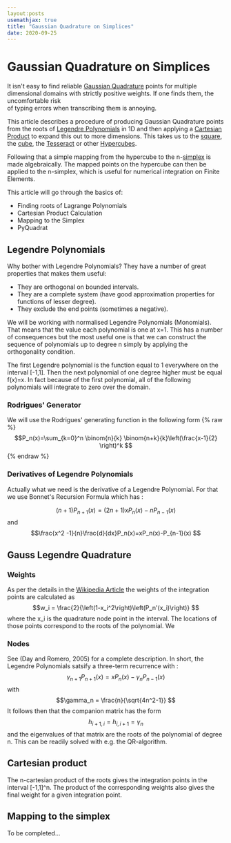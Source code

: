 ```yaml
---
layout:posts
usemathjax: true
title: "Gaussian Quadrature on Simplices"
date: 2020-09-25
---
```


# Gaussian Quadrature on Simplices 

It isn't easy to find reliable [Gaussian Quadrature](https://en.wikipedia.org/wiki/Gaussian_quadrature) points 
for multiple dimensional domains with strictly positive weights.  If one finds them, the uncomfortable risk  
of typing errors when transcribing them is annoying. 

This article describes a procedure of producing Gaussian Quadrature points from the roots of 
[Legendre Polynomials](https://en.wikipedia.org/wiki/Legendre_polynomials) in 1D and then applying a 
[Cartesian Product](https://en.wikipedia.org/wiki/Cartesian_product) to expand this out to more dimensions. This
takes us to the [square](https://en.wikipedia.org/wiki/Square), the [cube](https://en.wikipedia.org/wiki/Cube),
the [Tesseract](https://en.wikipedia.org/wiki/Tesseract) or other [Hypercubes](https://en.wikipedia.org/wiki/Hypercube).

Following that a simple mapping from the hypercube to the n-[simplex](https://en.wikipedia.org/wiki/Simplex) is made 
algebraically.  The mapped points on the hypercube can then be applied to the n-simplex, which is useful for numerical
integration on Finite Elements.

This article will go through the basics of:
 - Finding roots of Lagrange Polynomials
 - Cartesian Product Calculation
 - Mapping to the Simplex
 - PyQuadrat
 
## Legendre Polynomials
Why bother with Legendre Polynomials? They have a number of great properties that makes them useful:
  * They are orthogonal on bounded intervals.
  * They are a complete system (have good approximation properties for functions of lesser degree).
  * They exclude the end points (sometimes a negative).
  
We will be working with normalised Legendre Polynomials (Monomials).  That means that the value each polynomial is one at x=1. 
This has a number of consequences but the most useful one is that we can construct the sequence of polynomials up to degree n 
simply by applying the orthogonality condition. 

The first Legendre polynomial is the function equal to 1 everywhere on the interval [-1,1]. Then the next polynomial of one degree
higher must be equal f(x)=x.  In fact because of the first polynomial, all of the following polynomials will integrate to zero over
the domain. 

### Rodrigues' Generator
We will use the Rodrigues' generating function in the following form
{% raw %}
$$P_n(x)=\sum_{k=0}^n \binom{n}{k} \binom{n+k}{k}\left(\frac{x-1}{2} \right)^k
$$
{% endraw %}

### Derivatives of Legendre Polynomials
Actually what we need is the derivative of a Legendre Polynomial.  For that we use Bonnet's Recursion Formula which has :

$$(n+1)P_{n+1}(x) = (2n+1)xP_n(x)-nP_{n-1}(x)
$$
and 
$$\frac{x^2 -1}{n}\frac{d}{dx}P_n(x)=xP_n(x)-P_{n-1}(x)
$$

## Gauss Legendre Quadrature
### Weights
As per the details in the [Wikipedia Article](https://en.wikipedia.org/wiki/Gaussian_quadrature#Gauss%E2%80%93Legendre_quadrature) 
the weights of the integration points are calculated as 
$$w_i = \frac{2}{\left(1-x_i^2\right)\left(P_n'(x_i)\right)}
$$
where the x_i is the quadrature node point in the interval. The locations of those points correspond to the roots of the polynomial. We 

### Nodes
See (Day and Romero, 2005) for a complete description.  In short, the Legendre Polynomials satsify a three-term recurrence with :
$$\gamma_{n+1}P_{n+1}(x)=xP_n(x)-\gamma_nP_{n-1}(x)
$$
with 
$$\gamma_n = \frac{n}{\sqrt{4n^2-1}}
$$
It follows then that the companion matrix has the form
$$h_{i+1,i}=h_{i,i+1}=\gamma_n 
$$
and the eigenvalues of that matrix are the roots of the polynomial of degree n. This can be readily solved with e.g. the QR-algorithm. 

## Cartesian product
The n-cartesian product of the roots gives the integration points in the interval [-1,1]^n. The product of the corresponding weights also gives the final weight for a given integration point. 

## Mapping to the simplex
To be completed...

